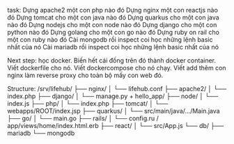 task: 
Dựng apache2 một con php nào đó
Dựng nginx một con reactjs nào đó
Dựng tomcat cho một con java nào đó
Dựng quarkus cho một con java nào đó
Dựng nodejs cho một con node nào đó
Dựng django cho một con python nào đó
Dựng golang cho một con go nào đó
Dựng ruby on rail cho một con ruby nào đó
Cài mongodb rồi inspect coi học những lệnh basic nhất của nó
Cài mariadb rồi inspect coi học những lệnh basic nhất của nó

Next step: học docker. Biến hết cái đống trên đó thành docker container. 
Viết dockerfile cho nó. Viết dockercompose cho nó chạy. 
Viết add thêm con nginx làm reverse proxy cho toàn bộ mấy con web đó.

Structure: 
/srv/lifehub/
├── nginx/
│   └── lifehub.conf
├── apache2/
│   └── index.php
├── django/
│   └── manage.py + hello_app/
├── node/
│   └── index.js
├── php/
│   └── index.php
├── tomcat/
│   └── webapps/ROOT/index.jsp
├── quarkus/
│   └── src/main/java/.../Main.java
├── go/
│   └── main.go
├── rails/
│   └── config.ru / app/views/home/index.html.erb
├── react/
│   └── src/App.js
└── db/
    ├── mariadb
    └── mongodb

